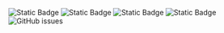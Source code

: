 ![Static Badge](https://img.shields.io/badge/blacklists-60-000000) ![Static Badge](https://img.shields.io/badge/blacklisted-2585346-cc0000) ![Static Badge](https://img.shields.io/badge/whitelisted-2244-00CC00) ![Static Badge](https://img.shields.io/badge/streaming_blacklist-28107-000000) ![GitHub issues](https://img.shields.io/github/issues/fabriziosalmi/blacklists)

